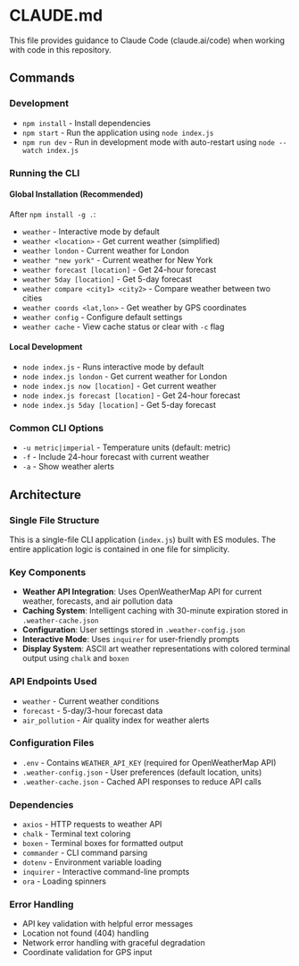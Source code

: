 # CLAUDE.md

This file provides guidance to Claude Code (claude.ai/code) when working with code in this repository.

## Commands

### Development
- `npm install` - Install dependencies
- `npm start` - Run the application using `node index.js`
- `npm run dev` - Run in development mode with auto-restart using `node --watch index.js`

### Running the CLI

#### Global Installation (Recommended)
After `npm install -g .`:
- `weather` - Interactive mode by default
- `weather <location>` - Get current weather (simplified)
- `weather london` - Current weather for London
- `weather "new york"` - Current weather for New York
- `weather forecast [location]` - Get 24-hour forecast  
- `weather 5day [location]` - Get 5-day forecast
- `weather compare <city1> <city2>` - Compare weather between two cities
- `weather coords <lat,lon>` - Get weather by GPS coordinates
- `weather config` - Configure default settings
- `weather cache` - View cache status or clear with `-c` flag

#### Local Development
- `node index.js` - Runs interactive mode by default
- `node index.js london` - Get current weather for London
- `node index.js now [location]` - Get current weather
- `node index.js forecast [location]` - Get 24-hour forecast  
- `node index.js 5day [location]` - Get 5-day forecast

### Common CLI Options
- `-u metric|imperial` - Temperature units (default: metric)
- `-f` - Include 24-hour forecast with current weather
- `-a` - Show weather alerts

## Architecture

### Single File Structure
This is a single-file CLI application (`index.js`) built with ES modules. The entire application logic is contained in one file for simplicity.

### Key Components
- **Weather API Integration**: Uses OpenWeatherMap API for current weather, forecasts, and air pollution data
- **Caching System**: Intelligent caching with 30-minute expiration stored in `.weather-cache.json`
- **Configuration**: User settings stored in `.weather-config.json`
- **Interactive Mode**: Uses `inquirer` for user-friendly prompts
- **Display System**: ASCII art weather representations with colored terminal output using `chalk` and `boxen`

### API Endpoints Used
- `weather` - Current weather conditions
- `forecast` - 5-day/3-hour forecast data
- `air_pollution` - Air quality index for weather alerts

### Configuration Files
- `.env` - Contains `WEATHER_API_KEY` (required for OpenWeatherMap API)
- `.weather-config.json` - User preferences (default location, units)
- `.weather-cache.json` - Cached API responses to reduce API calls

### Dependencies
- `axios` - HTTP requests to weather API
- `chalk` - Terminal text coloring
- `boxen` - Terminal boxes for formatted output
- `commander` - CLI command parsing
- `dotenv` - Environment variable loading
- `inquirer` - Interactive command-line prompts
- `ora` - Loading spinners

### Error Handling
- API key validation with helpful error messages
- Location not found (404) handling
- Network error handling with graceful degradation
- Coordinate validation for GPS input